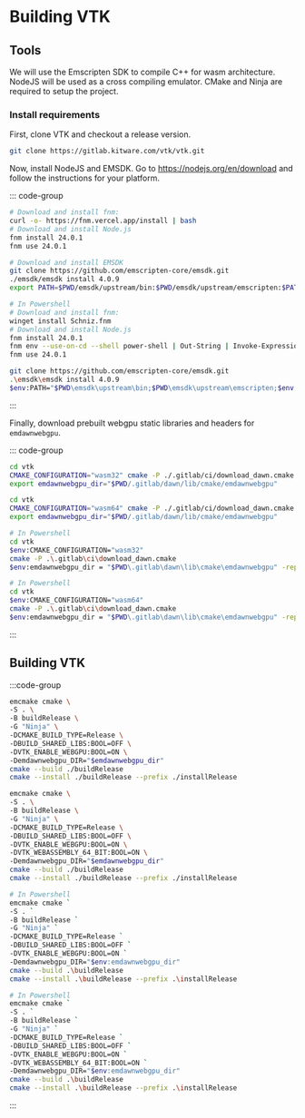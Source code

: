 # Building VTK

## Tools

We will use the Emscripten SDK to compile C++ for wasm architecture. NodeJS will be used as a cross compiling emulator. CMake and Ninja are required to
setup the project.

### Install requirements

First, clone VTK and checkout a release version.

```sh
git clone https://gitlab.kitware.com/vtk/vtk.git
```

Now, install NodeJS and EMSDK. Go to https://nodejs.org/en/download and follow the instructions for your platform.

::: code-group
```sh [macOS/Linux]
# Download and install fnm:
curl -o- https://fnm.vercel.app/install | bash
# Download and install Node.js
fnm install 24.0.1
fnm use 24.0.1

# Download and install EMSDK
git clone https://github.com/emscripten-core/emsdk.git
./emsdk/emsdk install 4.0.9
export PATH=$PWD/emsdk/upstream/bin:$PWD/emsdk/upstream/emscripten:$PATH
```
```sh [Windows]
# In Powershell
# Download and install fnm:
winget install Schniz.fnm
# Download and install Node.js
fnm install 24.0.1
fnm env --use-on-cd --shell power-shell | Out-String | Invoke-Expression
fnm use 24.0.1

git clone https://github.com/emscripten-core/emsdk.git
.\emsdk\emsdk install 4.0.9
$env:PATH="$PWD\emsdk\upstream\bin;$PWD\emsdk\upstream\emscripten;$env:PATH"
```
:::

Finally, download prebuilt webgpu static libraries and headers for `emdawnwebgpu`.

::: code-group
```sh [wasm32:macOS/Linux]
cd vtk
CMAKE_CONFIGURATION="wasm32" cmake -P ./.gitlab/ci/download_dawn.cmake
export emdawnwebgpu_dir="$PWD/.gitlab/dawn/lib/cmake/emdawnwebgpu"
```
```sh [wasm64:macOS/Linux]
cd vtk
CMAKE_CONFIGURATION="wasm64" cmake -P ./.gitlab/ci/download_dawn.cmake
export emdawnwebgpu_dir="$PWD/.gitlab/dawn/lib/cmake/emdawnwebgpu"
```
```sh [wasm32:Windows]
# In Powershell
cd vtk
$env:CMAKE_CONFIGURATION="wasm32"
cmake -P .\.gitlab\ci\download_dawn.cmake
$env:emdawnwebgpu_dir = "$PWD\.gitlab\dawn\lib\cmake\emdawnwebgpu" -replace '\\', '/'
```
```sh [wasm64:Windows]
# In Powershell
cd vtk
$env:CMAKE_CONFIGURATION="wasm64"
cmake -P .\.gitlab\ci\download_dawn.cmake
$env:emdawnwebgpu_dir = "$PWD\.gitlab\dawn\lib\cmake\emdawnwebgpu" -replace '\\', '/'
```
:::

## Building VTK

:::code-group
```sh [wasm32:macOS/Linux]
emcmake cmake \
-S . \
-B buildRelease \
-G "Ninja" \
-DCMAKE_BUILD_TYPE=Release \
-DBUILD_SHARED_LIBS:BOOL=OFF \
-DVTK_ENABLE_WEBGPU:BOOL=ON \
-Demdawnwebgpu_DIR="$emdawnwebgpu_dir"
cmake --build ./buildRelease
cmake --install ./buildRelease --prefix ./installRelease
```
```sh [wasm64:macOS/Linux]
emcmake cmake \
-S . \
-B buildRelease \
-G "Ninja" \
-DCMAKE_BUILD_TYPE=Release \
-DBUILD_SHARED_LIBS:BOOL=OFF \
-DVTK_ENABLE_WEBGPU:BOOL=ON \
-DVTK_WEBASSEMBLY_64_BIT:BOOL=ON \
-Demdawnwebgpu_DIR="$emdawnwebgpu_dir"
cmake --build ./buildRelease
cmake --install ./buildRelease --prefix ./installRelease
```
```sh [wasm32:Windows]
# In Powershell
emcmake cmake `
-S . `
-B buildRelease `
-G "Ninja" `
-DCMAKE_BUILD_TYPE=Release `
-DBUILD_SHARED_LIBS:BOOL=OFF `
-DVTK_ENABLE_WEBGPU:BOOL=ON `
-Demdawnwebgpu_DIR="$env:emdawnwebgpu_dir"
cmake --build .\buildRelease
cmake --install .\buildRelease --prefix .\installRelease
```
```sh [wasm64:Windows]
# In Powershell
emcmake cmake `
-S . `
-B buildRelease `
-G "Ninja" `
-DCMAKE_BUILD_TYPE=Release `
-DBUILD_SHARED_LIBS:BOOL=OFF `
-DVTK_ENABLE_WEBGPU:BOOL=ON `
-DVTK_WEBASSEMBLY_64_BIT:BOOL=ON `
-Demdawnwebgpu_DIR="$env:emdawnwebgpu_dir"
cmake --build .\buildRelease
cmake --install .\buildRelease --prefix .\installRelease
```
:::
